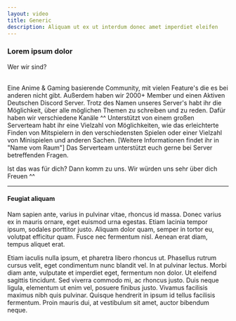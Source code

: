 ```yaml
---
layout: video
title: Generic
description: Aliquam ut ex ut interdum donec amet imperdiet eleifen
---
```


### Lorem ipsum dolor

Wer wir sind?<br><br>

Eine Anime & Gaming basierende Community, mit vielen Feature's die es bei anderen nicht gibt.
Außerdem haben wir 2000+ Member und einen Aktiven Deutschen Discord Server. 
Trotz des Namen unseres Server's habt ihr die Möglichkeit, über alle möglichen Themen zu schreiben und zu reden. Dafür haben wir verschiedene Kanäle ^^
Unterstützt von einem großen Serverteam habt ihr eine Vielzahl von Möglichkeiten, wie das erleichterte Finden von Mitspielern in den verschiedensten Spielen 
oder einer Vielzahl von Minispielen und anderen Sachen.  [Weitere Informationen findet ihr in "Name vom Raum"]
Das Serverteam unterstützt euch gerne bei Server betreffenden Fragen.

Ist das was für dich? Dann komm zu uns. Wir würden uns sehr über dich Freuen ^^

--------------------------------------------------------------------------------

#### Feugiat aliquam

Nam sapien ante, varius in pulvinar vitae, rhoncus id massa. Donec varius ex in mauris ornare, eget euismod urna egestas. Etiam lacinia tempor ipsum, sodales porttitor justo. Aliquam dolor quam, semper in tortor eu, volutpat efficitur quam. Fusce nec fermentum nisl. Aenean erat diam, tempus aliquet erat.

Etiam iaculis nulla ipsum, et pharetra libero rhoncus ut. Phasellus rutrum cursus velit, eget condimentum nunc blandit vel. In at pulvinar lectus. Morbi diam ante, vulputate et imperdiet eget, fermentum non dolor. Ut eleifend sagittis tincidunt. Sed viverra commodo mi, ac rhoncus justo. Duis neque ligula, elementum ut enim vel, posuere finibus justo. Vivamus facilisis maximus nibh quis pulvinar. Quisque hendrerit in ipsum id tellus facilisis fermentum. Proin mauris dui, at vestibulum sit amet, auctor bibendum neque.

